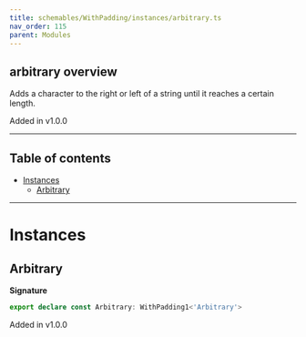 ```yaml
---
title: schemables/WithPadding/instances/arbitrary.ts
nav_order: 115
parent: Modules
---
```


## arbitrary overview

Adds a character to the right or left of a string until it reaches a certain length.

Added in v1.0.0

---

<h2 class="text-delta">Table of contents</h2>

- [Instances](#instances)
  - [Arbitrary](#arbitrary)

---

# Instances

## Arbitrary

**Signature**

```ts
export declare const Arbitrary: WithPadding1<'Arbitrary'>
```

Added in v1.0.0
